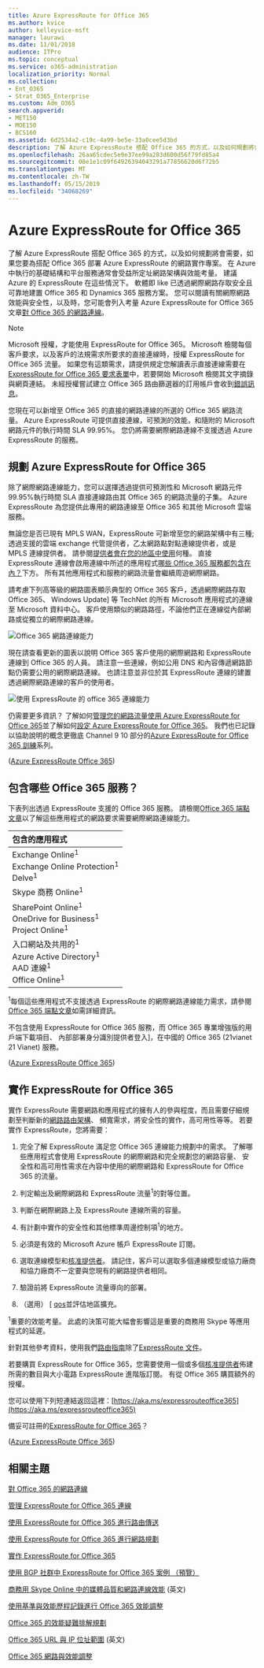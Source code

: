 ```yaml
---
title: Azure ExpressRoute for Office 365
ms.author: kvice
author: kelleyvice-msft
manager: laurawi
ms.date: 11/01/2018
audience: ITPro
ms.topic: conceptual
ms.service: o365-administration
localization_priority: Normal
ms.collection:
- Ent_O365
- Strat_O365_Enterprise
ms.custom: Adm_O365
search.appverid:
- MET150
- MOE150
- BCS160
ms.assetid: 6d2534a2-c19c-4a99-be5e-33a0cee5d3bd
description: 了解 Azure ExpressRoute 搭配 Office 365 的方式，以及如何規劃將會需要，如果您要為搭配 Office 365 部署 Azure ExpressRoute 的網路實作專案。
ms.openlocfilehash: 26aa65cdec5e9e37ee99a283d600d56f79fd85a4
ms.sourcegitcommit: 08e1e1c09f64926394043291a77856620d6f72b5
ms.translationtype: MT
ms.contentlocale: zh-TW
ms.lasthandoff: 05/15/2019
ms.locfileid: "34068269"
---
```

# <a name="azure-expressroute-for-office-365"></a>Azure ExpressRoute for Office 365

了解 Azure ExpressRoute 搭配 Office 365 的方式，以及如何規劃將會需要，如果您要為搭配 Office 365 部署 Azure ExpressRoute 的網路實作專案。 在 Azure 中執行的基礎結構和平台服務通常會受益所定址網路架構與效能考量。 建議 Azure 的 ExpressRoute 在這些情況下。 軟體即 like 已透過網際網路存取安全且可靠地建置 Office 365 和 Dynamics 365 服務方案。 您可以閱讀有關網際網路效能與安全性，以及時，您可能會列入考量 Azure ExpressRoute for Office 365 文章[對 Office 365 的網路連線](network-connectivity.md)。

> [!NOTE]
> Microsoft 授權，才能使用 ExpressRoute for Office 365。 Microsoft 檢閱每個客戶要求，以及客戶的法規需求所要求的直接連線時，授權 ExpressRoute for Office 365 流量。 如果您有這類需求，請提供規定您解讀表示直接連線需要在[ExpressRoute for Office 365 要求表單](https://aka.ms/O365ERReview)中，若要開始 Microsoft 檢閱其文字摘錄與網頁連結。 未經授權嘗試建立 Office 365 路由篩選器的訂用帳戶會收到[錯誤訊息](https://support.microsoft.com/kb/3181709)。 

您現在可以新增至 Office 365 的直接的網路連線的所選的 Office 365 網路流量。 Azure ExpressRoute 可提供直接連線，可預測的效能，和隨附的 Microsoft 網路元件的執行時間 SLA 99.95%。 您仍將需要網際網路連線不支援透過 Azure ExpressRoute 的服務。

## <a name="planning-azure-expressroute-for-office-365"></a>規劃 Azure ExpressRoute for Office 365

除了網際網路連線能力，您可以選擇透過提供可預測性和 Microsoft 網路元件 99.95%執行時間 SLA 直接連線路由其 Office 365 的網路流量的子集。 Azure ExpressRoute 為您提供此專用的網路連線至 Office 365 和其他 Microsoft 雲端服務。

無論您是否已現有 MPLS WAN，ExpressRoute 可新增至您的網路架構中有三種;透過支援的雲端 exchange 代管提供者，乙太網路點對點連線提供者，或是 MPLS 連線提供者。 請參閱[提供者會在您的地區中使用](https://azure.microsoft.com/documentation/articles/expressroute-locations/)何種。 直接 ExpressRoute 連線會啟用連線中所述的應用程式[哪些 Office 365 服務都包含在內？](azure-expressroute.md#BKMK_WhatDoIGet)下方。 所有其他應用程式和服務的網路流量會繼續周遊網際網路。

請考慮下列高等級的網路圖表顯示典型的 Office 365 客戶，透過網際網路存取 Office 365、 Windows Update] 等 TechNet 的所有 Microsoft 應用程式的連線至 Microsoft 資料中心。 客戶使用類似的網路路徑，不論他們正在連線從內部網路或從獨立的網際網路連線。

![Office 365 網路連線能力](media/9d8bc622-4a38-4a3b-a0f3-68657712d460.png)

現在請查看更新的圖表以說明 Office 365 客戶使用的網際網路和 ExpressRoute 連線到 Office 365 的人員。 請注意一些連線，例如公用 DNS 和內容傳遞網路節點仍需要公用的網際網路連線。 也請注意並非位於其 ExpressRoute 連線的建置透過網際網路連線的客戶的使用者。

![使用 ExpressRoute 的 office 365 連線能力](media/251788c4-0937-4584-9b2c-df08e11611fc.png)

仍需要更多資訊？ 了解如何[管理您的網路流量使用 Azure ExpressRoute for Office 365](https://support.office.com/article/e1da26c6-2d39-4379-af6f-4da213218408)並了解如何[設定 Azure ExpressRoute for Office 365](https://azure.microsoft.com/documentation/articles/expressroute-faqs/)。 我們也已記錄以協助說明的概念更徹底 Channel 9 10 部分的[Azure ExpressRoute for Office 365 訓練](https://channel9.msdn.com/series/aer)系列。

([Azure ExpressRoute Office 365](azure-expressroute.md#BKMK_HOME))

## <a name="what-office-365-services-are-included"></a>包含哪些 Office 365 服務？
<a name="BKMK_WhatDoIGet"> </a>

下表列出透過 ExpressRoute 支援的 Office 365 服務。 請檢閱[Office 365 端點文章](https://aka.ms/o365endpoints)以了解這些應用程式的網路要求需要網際網路連線能力。

|**包含的應用程式**|
|:-----|
|Exchange Online<sup>1</sup> <br/> Exchange Online Protection<sup>1</sup> <br/> Delve<sup>1</sup> <br/> |
|Skype 商務 Online<sup>1</sup> <br/> |
|SharePoint Online<sup>1</sup> <br/> OneDrive for Business<sup>1</sup> <br/> Project Online<sup>1</sup> <br/> |
|入口網站及共用的<sup>1</sup> <br/> Azure Active Directory<sup>1</sup> <br/> AAD 連線<sup>1</sup> <br/> Office Online<sup>1</sup> <br/> |

<sup>1</sup>每個這些應用程式不支援透過 ExpressRoute 的網際網路連線能力需求，請參閱[Office 365 端點文章](https://aka.ms/o365endpoints)如需詳細資訊。

不包含使用 ExpressRoute for Office 365 服務，而 Office 365 專業增強版的用戶端下載項目、 內部部署身分識別提供者登入]，在中國的 Office 365 (21vianet 21 Vianet) 服務。

([Azure ExpressRoute Office 365](azure-expressroute.md#BKMK_HOME))

## <a name="implementing-expressroute-for-office-365"></a>實作 ExpressRoute for Office 365

實作 ExpressRoute 需要網路和應用程式的擁有人的參與程度，而且需要仔細規劃至判斷新的[網路路由架構](https://support.office.com/article/e1da26c6-2d39-4379-af6f-4da213218408)、 頻寬需求，將安全性的實作，高可用性等等。 若要實作 ExpressRoute，您將需要：

1. 完全了解 ExpressRoute 滿足您 Office 365 連線能力規劃中的需求。 了解哪些應用程式會使用 ExpressRoute 的網際網路和完全規劃您的網路容量、 安全性和高可用性需求在內容中使用的網際網路和 ExpressRoute for Office 365 的流量。

2. 判定輸出及網際網路和 ExpressRoute 流量<sup>1</sup>的對等位置。

3. 判斷在網際網路上及 ExpressRoute 連線所需的容量。

4. 有計劃中實作的安全性和其他標準周邊控制項<sup>1</sup>的地方。

5. 必須是有效的 Microsoft Azure 帳戶 ExpressRoute 訂閱。

6. 選取連線模型和[核准提供者](https://azure.microsoft.com/documentation/articles/expressroute-locations/)。 請記住，客戶可以選取多個連線模型或協力廠商和協力廠商不一定要與您現有的網路提供者相同。

7. 驗證前將 ExpressRoute 流量導向的部署。

8. （選用） [ [qos](https://support.office.com/article/ExpressRoute-and-QoS-in-Skype-for-Business-Online-20c654da-30ee-4e4f-a764-8b7d8844431d)並評估地區擴充。

<sup>1</sup>重要的效能考量。 此處的決策可能大幅會影響這是重要的商務用 Skype 等應用程式的延遲。

針對其他參考資料，使用我們[路由指南](https://support.office.com/article/Routing-with-ExpressRoute-for-Office-365-e1da26c6-2d39-4379-af6f-4da213218408)除了[ExpressRoute 文件](https://azure.microsoft.com/documentation/articles/expressroute-introduction/)。

若要購買 ExpressRoute for Office 365，您需要使用一個或多個[核准提供者](https://azure.microsoft.com/documentation/articles/expressroute-locations/)佈建所需的數目與大小電路 ExpressRoute 進階版訂閱。 有從 Office 365 購買額外的授權。

您可以使用下列短連結返回這裡：[https://aka.ms/expressrouteoffice365](https://aka.ms/expressrouteoffice365)

備妥可註冊的[ExpressRoute for Office 365](https://aka.ms/ert)？

([Azure ExpressRoute Office 365](azure-expressroute.md#BKMK_HOME))

## <a name="related-topics"></a>相關主題

[對 Office 365 的網路連線](network-connectivity.md)

[管理 ExpressRoute for Office 365 連線](managing-expressroute-for-connectivity.md)

[使用 ExpressRoute for Office 365 進行路由傳送](routing-with-expressroute.md)

[使用 ExpressRoute for Office 365 進行網路規劃](network-planning-with-expressroute.md)

[實作 ExpressRoute for Office 365](implementing-expressroute.md)

[使用 BGP 社群中 ExpressRoute for Office 365 案例 （預覽）](bgp-communities-in-expressroute.md)

[商務用 Skype Online 中的媒體品質和網路連線效能](https://support.office.com/article/5fe3e01b-34cf-44e0-b897-b0b2a83f0917) (英文)

[使用基準與效能歷程記錄進行 Office 365 效能調整](performance-tuning-using-baselines-and-history.md)

[Office 365 的效能疑難排解規劃](performance-troubleshooting-plan.md)

[Office 365 URL 與 IP 位址範圍](https://docs.microsoft.com/office365/enterprise/urls-and-ip-address-ranges) (英文)

[Office 365 網路與效能調整](network-planning-and-performance.md)
